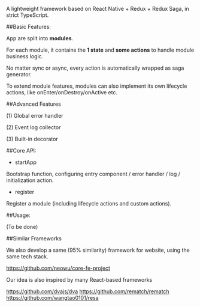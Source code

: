 A lightweight framework based on React Native + Redux + Redux Saga, in strict TypeScript.

##Basic Features:

App are split into __modules__.

For each module, it contains the __1 state__ and __some actions__ to handle module business logic.

No matter sync or async, every action is automatically wrapped as saga generator.   

To extend module features, modules can also implement its own lifecycle actions, like onEnter/onDestroy/onActive etc.

##Advanced Features

(1) Global error handler

(2) Event log collector

(3) Built-in decorator

##Core API:

- startApp

Bootstrap function, configuring entry component / error handler / log / initialization action.

- register

Register a module (including lifecycle actions and custom actions).

##Usage:

(To be done)

##Similar Frameworks

We also develop a same (95% similarity) framework for website, using the same tech stack.

https://github.com/neowu/core-fe-project

Our idea is also inspired by many React-based frameworks

https://github.com/dvajs/dva
https://github.com/rematch/rematch
https://github.com/wangtao0101/resa
